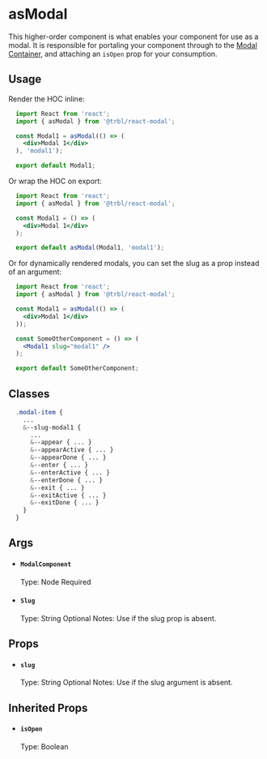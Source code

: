 # asModal

This higher-order component is what enables your component for use as a modal. It is responsible for portaling your component through to the [Modal Container](../ModalContainer/README.md), and attaching an `isOpen` prop for your consumption.

## Usage

Render the HOC inline:

```jsx
  import React from 'react';
  import { asModal } from '@trbl/react-modal';

  const Modal1 = asModal(() => (
    <div>Modal 1</div>
  ), 'modal1');

  export default Modal1;
```

Or wrap the HOC on export:

```jsx
  import React from 'react';
  import { asModal } from '@trbl/react-modal';

  const Modal1 = () => (
    <div>Modal 1</div>
  );

  export default asModal(Modal1, 'modal1');
```

Or for dynamically rendered modals, you can set the slug as a prop instead of an argument:

```jsx
  import React from 'react';
  import { asModal } from '@trbl/react-modal';

  const Modal1 = asModal(() => (
    <div>Modal 1</div>
  ));

  const SomeOtherComponent = () => (
    <Modal1 slug="modal1" />
  );

  export default SomeOtherComponent;
```

## Classes

```scss
  .modal-item {
    ...
    &--slug-modal1 {
      ...
      &--appear { ... }
      &--appearActive { ... }
      &--appearDone { ... }
      &--enter { ... }
      &--enterActive { ... }
      &--enterDone { ... }
      &--exit { ... }
      &--exitActive { ... }
      &--exitDone { ... }
    }
  }
```

## Args

- #### `ModalComponent`
  Type: Node
  Required

- #### `Slug`
  Type: String
  Optional
  Notes: Use if the slug prop is absent.

## Props

- #### `slug`
  Type: String
  Optional
  Notes: Use if the slug argument is absent.

## Inherited Props

- #### `isOpen`
  Type: Boolean
